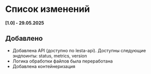 # **Список изменений**

**[1.0] - 29.05.2025**
## Добавлено
<ul>
<li> Добавлена API (доступно по lesta-api). Доступны следующие эндпоинты: status, metrics, version </li>
<li> Логика обработки файлов была переработана </li>
<li> Добавлена контейнеризация </li>
</ul>
